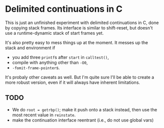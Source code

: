 Delimited continuations in C
============================

This is just an unfinished experiment with delimited continuations in C, done
by copying stack frames. Its interface is similar to shift-reset, but doesn't
use a runtime-dynamic stack of start frames yet.

It's also pretty easy to mess things up at the moment. It messes up the stack
and environment if

  * you add three `printf`s after `start` in `calltest()`,
  * compile with anything other than `-O0`,
  * `-fomit-frame-pointer`s.

It's probaly other caveats as well. But I'm quite sure I'll be able to create a
more robust version, even if it will always have inherent limitations.

TODO
----

  * We do `root = getrbp()`; make it push onto a stack instead, then use the
    most recent value in `reinstate`.
  * make the continuation interface reentrant (i.e., do not use global vars)
